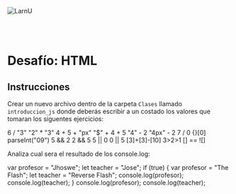 ![LarnU](../_src/assets/00-PrimerosPasos/logo_LarnU.png)

<br>
<br>

# Desafío: HTML

## Instrucciones

Crear un nuevo archivo dentro de la carpeta `Clases` llamado `introduccion_js` donde deberás escribir a un costado los valores que tomaran los siguentes ejercicios:

6 / "3"
"2" * "3"
4 + 5 + "px"
"$" + 4 + 5
"4" - 2
"4px" - 2
7 / 0
{}[0]
parseInt("09")
5 && 2
2 && 5
5 || 0
0 || 5
[3]+[3]-[10]
3>2>1
[] == ![]


Analiza cual sera el resultado de los console.log:

var profesor = "Jhoswe";
let teacher = "Jose";
if (true) {
    var profesor = "The Flash";
    let teacher = "Reverse Flash";
    console.log(profesor);
    console.log(teacher);
}
console.log(profesor);
console.log(teacher);